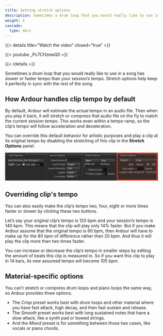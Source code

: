 ```yaml
---
title: Setting stretch options
description: Sometimes a drum loop that you would really like to use in a song has slower or faster tempo than your session’s tempo
weight: 4
cascade:
  type: docs
---
```


{{< details title="Watch the video" closed="true" >}}

{{< youtube _Pc7CHzewQ0 >}}

{{< /details >}}

Sometimes a drum loop that you would really like to use in a song has slower or faster tempo than your session’s tempo. Stretch options help keep it perfectly in sync with the rest of the song.

## How Ardour handles clip tempo by default

By default, Ardour will estimate the actual tempo in an audio file. Then when you play it back, it will stretch or compress that audio file on the fly to match the current session tempo. This works even within a tempo ramp, so the clip’s tempo will follow acceleration and deceleration.

You can override this default behavior for artistic purposes and play a clip at its original tempo by disabling the stretching of this clip in the **Stretch Options** panel.

![Stretch Options](en/stretch-options.png)

## Overriding clip's tempo

You can also easily make the clip’s tempo two, four, eight or more times faster or slower by clicking these two buttons.

<!-- FIXME SCREENSHOT -->

Let’s say your original clip’s tempo is 120 bpm and your session’s tempo is 140 bpm. This means that the clip will play only 14% faster. But if you make Ardour assume that the original tempo is 60 bpm, then Ardour will have to make up for the 80 bpm of difference rather than 20 bpm. And thus it will play the clip more than two times faster.

You can increase or decrease the clip’s tempo in smaller steps by editing the amount of beats this clip is measured in. So if you want this clip to play in 14 bars, its new assumed tempo will become 105 bpm.

<!-- FIXME SCREENSHOT -->

## Material-specific options

You can’t stretch or compress drum loops and piano loops the same way, so Ardour provides three options.

<!-- FIXME SCREENSHOT -->

- The _Crisp_ preset works best with drum loops and other material where you have fast attack, high decay, and then fast sustain and release.
- The _Smooth_ preset works best with long sustained notes that have a slow attack, like a synth pad or bowed strings.
- And the _Mixed_ preset is for something between those two cases, like vocals or piano chords.
